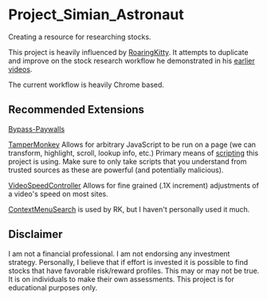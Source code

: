 # Project_Simian_Astronaut
Creating a resource for researching stocks.

This project is heavily influenced by [RoaringKitty](https://www.youtube.com/c/RoaringKitty/videos). It attempts to duplicate and improve on the stock research workflow he demonstrated in his [earlier](https://www.youtube.com/watch?v=x2CBcthRVKE) [videos](https://www.youtube.com/watch?v=7wjWnMcdnlQ&t=3s).

The current workflow is heavily Chrome based. 

## Recommended Extensions

[Bypass-Paywalls](https://github.com/iamadamdev/bypass-paywalls-chrome)

[TamperMonkey](https://chrome.google.com/webstore/detail/tampermonkey/dhdgffkkebhmkfjojejmpbldmpobfkfo)
Allows for arbitrary JavaScript to be run on a page (we can transform, highlight, scroll, lookup info, etc.)
Primary means of [scripting](https://github.com/SimianAstronaut7/Project_Simian_Astronaut/tree/main/GreaseMonkey) this project is using.
Make sure to only take scripts that you understand from trusted sources as these are powerful (and potentially malicious).

[VideoSpeedController](https://chrome.google.com/webstore/detail/video-speed-controller/nffaoalbilbmmfgbnbgppjihopabppdk)
Allows for fine grained (.1X increment) adjustments of a video's speed on most sites.

[ContextMenuSearch](https://chrome.google.com/webstore/detail/context-menu-search/ocpcmghnefmdhljkoiapafejjohldoga) is used by RK, but I haven't personally used it much. 

## Disclaimer
I am not a financial professional. I am not endorsing any investment strategy. Personally, I  believe that if effort is invested it is possible to find stocks that have favorable risk/reward profiles. This may or may not be true. It is on individuals to make their own assessments. This project is for educational purposes only. 
